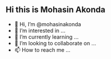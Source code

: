 
## Hi this is Mohasin Akonda
- 👋 Hi, I’m @mohasinakonda
- 👀 I’m interested in ...
- 🌱 I’m currently learning ...
- 💞️ I’m looking to collaborate on ...
- 📫 How to reach me ...


